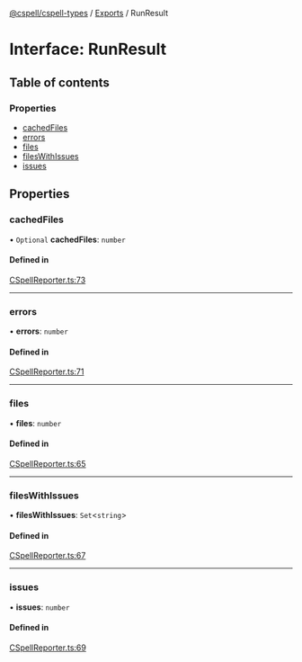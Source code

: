 [@cspell/cspell-types](../README.md) / [Exports](../modules.md) / RunResult

# Interface: RunResult

## Table of contents

### Properties

- [cachedFiles](RunResult.md#cachedfiles)
- [errors](RunResult.md#errors)
- [files](RunResult.md#files)
- [filesWithIssues](RunResult.md#fileswithissues)
- [issues](RunResult.md#issues)

## Properties

### cachedFiles

• `Optional` **cachedFiles**: `number`

#### Defined in

[CSpellReporter.ts:73](https://github.com/streetsidesoftware/cspell/blob/6865ad5/packages/cspell-types/src/CSpellReporter.ts#L73)

___

### errors

• **errors**: `number`

#### Defined in

[CSpellReporter.ts:71](https://github.com/streetsidesoftware/cspell/blob/6865ad5/packages/cspell-types/src/CSpellReporter.ts#L71)

___

### files

• **files**: `number`

#### Defined in

[CSpellReporter.ts:65](https://github.com/streetsidesoftware/cspell/blob/6865ad5/packages/cspell-types/src/CSpellReporter.ts#L65)

___

### filesWithIssues

• **filesWithIssues**: `Set`<`string`\>

#### Defined in

[CSpellReporter.ts:67](https://github.com/streetsidesoftware/cspell/blob/6865ad5/packages/cspell-types/src/CSpellReporter.ts#L67)

___

### issues

• **issues**: `number`

#### Defined in

[CSpellReporter.ts:69](https://github.com/streetsidesoftware/cspell/blob/6865ad5/packages/cspell-types/src/CSpellReporter.ts#L69)

